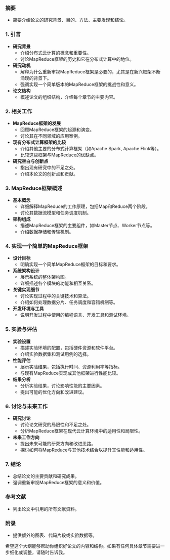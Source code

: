 ### 摘要
- 简要介绍论文的研究背景、目的、方法、主要发现和结论。

### 1. 引言
- **研究背景**
  - 介绍分布式云计算的概念和重要性。
  - 讨论MapReduce框架的历史和它在分布式计算中的地位。
- **研究动机**
  - 解释为什么重新审视MapReduce框架是必要的，尤其是在新兴框架不断涌现的背景下。
  - 强调实现一个简单版本的MapReduce框架的挑战性和意义。
- **论文结构**
  - 概述论文的组织结构，介绍每个章节的主要内容。

### 2. 相关工作
- **MapReduce框架的发展**
  - 回顾MapReduce框架的起源和演变。
  - 讨论其在不同领域的应用案例。
- **现有分布式计算框架的比较**
  - 介绍其他主要的分布式计算框架（如Apache Spark, Apache Flink等）。
  - 比较这些框架与MapReduce的优缺点。
- **研究空白与创新点**
  - 指出现有研究中的不足之处。
  - 介绍本论文的创新点和贡献。

### 3. MapReduce框架概述
- **基本概念**
  - 详细解释MapReduce的工作原理，包括Map和Reduce两个阶段。
  - 讨论其数据流模型和任务调度机制。
- **架构组成**
  - 描述MapReduce框架的主要组件，如Master节点、Worker节点等。
  - 介绍数据存储和传输机制。

### 4. 实现一个简单的MapReduce框架
- **设计目标**
  - 明确实现一个简单MapReduce框架的目标和要求。
- **系统架构设计**
  - 展示系统的整体架构图。
  - 详细描述各个模块的功能和相互关系。
- **关键实现细节**
  - 讨论实现过程中的关键技术和算法。
  - 介绍如何处理数据分片、任务调度和容错机制等。
- **开发环境与工具**
  - 说明开发过程中使用的编程语言、开发工具和测试环境。

### 5. 实验与评估
- **实验设置**
  - 描述实验环境的配置，包括硬件资源和软件平台。
  - 介绍实验数据集和测试用例的选择。
- **性能评估**
  - 展示实验结果，包括执行时间、资源利用率等指标。
  - 与现有MapReduce实现或其他框架进行性能比较。
- **结果分析**
  - 分析实验结果，讨论影响性能的主要因素。
  - 提出可能的优化方向和改进建议。

### 6. 讨论与未来工作
- **研究讨论**
  - 讨论论文研究的局限性和不足之处。
  - 分析MapReduce框架在现代云计算环境中的适用性和局限性。
- **未来工作方向**
  - 提出未来可能的研究方向和改进思路。
  - 探讨如何将MapReduce与其他技术结合以提升其性能和适用性。

### 7. 结论
- 总结论文的主要贡献和研究成果。
- 强调重新审视MapReduce框架的意义和价值。

### 参考文献
- 列出论文中引用的所有文献资料。

### 附录
- 提供额外的图表、代码片段或实验数据等。

希望这个大纲能够帮助你组织好论文的内容和结构。如果有任何具体章节需要进一步细化或调整，请随时告诉我。
